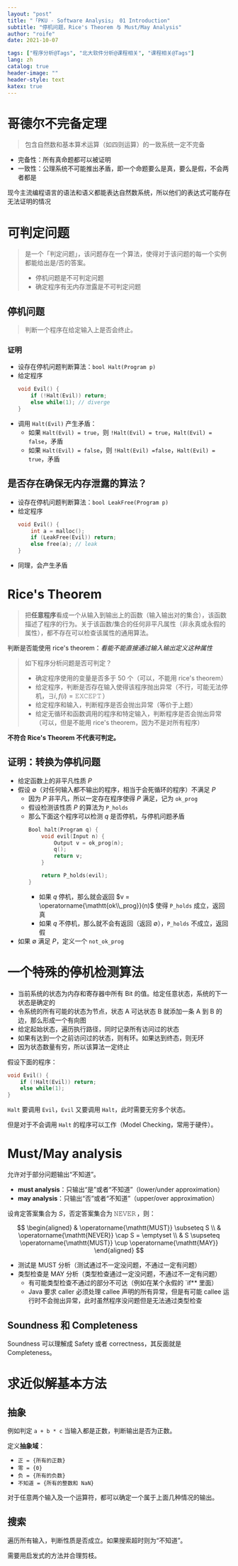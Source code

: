 ```yaml
---
layout: "post"
title: "「PKU - Software Analysis」 01 Introduction"
subtitle: "停机问题，Rice's Theorem 与 Must/May Analysis"
author: "roife"
date: 2021-10-07

tags: ["程序分析@Tags", "北大软件分析@课程相关", "课程相关@Tags"]
lang: zh
catalog: true
header-image: ""
header-style: text
katex: true
---
```


# 哥德尔不完备定理

> 包含自然数和基本算术运算（如四则运算）的一致系统一定不完备

- 完备性：所有真命题都可以被证明
- 一致性：公理系统不可能推出矛盾，即一个命题要么是真，要么是假，不会两者都是

现今主流编程语言的语法和语义都能表达自然数系统，所以他们的表达式可能存在无法证明的情况

# 可判定问题

> 是一个「判定问题」，该问题存在一个算法，使得对于该问题的每一个实例都能给出是/否的答案。
>
> - 停机问题是不可判定问题
> - 确定程序有无内存泄露是不可判定问题

## 停机问题

> 判断一个程序在给定输入上是否会终止。

### 证明

- 设存在停机问题判断算法：`bool Halt(Program p)`
- 给定程序
  ```c
  void Evil() {
      if (!Halt(Evil)) return;
      else while(1); // diverge
  }
  ```
- 调用 `Halt(Evil)` 产生矛盾：
  + 如果 `Halt(Evil) = true`，则 `!Halt(Evil) = true`，`Halt(Evil) = false`，矛盾
  + 如果 `Halt(Evil) = false`，则 `!Halt(Evil) =false`，`Halt(Evil) = true`，矛盾

## 是否存在确保无内存泄露的算法？

- 设存在停机问题判断算法：`bool LeakFree(Program p)`
- 给定程序
  ```c
  void Evil() {
      int a = malloc();
      if (LeakFree(Evil)) return;
      else free(a); // leak
  }
  ```
- 同理，会产生矛盾

# Rice's Theorem

> 把**任意程序**看成一个从输入到输出上的函数（输入输出对的集合），该函数描述了程序的行为。关于该函数/集合的任何非平凡属性（非永真或永假的属性），都不存在可以检查该属性的通用算法。

判断是否能使用 rice's theorem：*看能不能直接通过输入输出定义这种属性*

> 如下程序分析问题是否可判定？
>
> - 确定程序使用的变量是否多于 50 个（可以，不能用 rice's theorem）
> - 给定程序，判断是否存在输入使得该程序抛出异常（不行，可能无法停机，$\exists i, f(i) = \operatorname{\mathtt{EXCEPT}}$）
> - 给定程序和输入，判断程序是否会抛出异常（等价于上题）
> - 给定无循环和函数调用的程序和特定输入，判断程序是否会抛出异常（可以，但是不能用 rice's theorem，因为不是对所有程序）

**不符合 Rice's Theorem 不代表可判定。**

## 证明：转换为停机问题

- 给定函数上的非平凡性质 $P$
- 假设 $\emptyset$（对任何输入都不输出的程序，相当于会死循环的程序）不满足 $P$
  - 因为 $P$ 非平凡，所以一定存在程序使得 $P$ 满足，记为 `ok_prog`
  - 假设检测该性质 $P$ 的算法为 `P_holds`
  - 那么下面这个程序可以检测 $q$ 是否停机，与停机问题矛盾
    ```c
    Bool halt(Program q) {
        void evil(Input n) {
            Output v = ok_prog(n);
            q();
            return v;
        }

        return P_holds(evil);
    }
    ```
    + 如果 $q$ 停机，那么就会返回 $v = \operatorname{\mathtt{ok\\_prog}}(n)$ 使得 `P_holds` 成立，返回真
    + 如果 $q$ 不停机，那么就不会有返回（返回 $\emptyset$），`P_holds` 不成立，返回假
- 如果 $\emptyset$ 满足 $P$，定义一个 `not_ok_prog`

# 一个特殊的停机检测算法

- 当前系统的状态为内存和寄存器中所有 Bit 的值。给定任意状态，系统的下一状态是确定的
- 令系统的所有可能的状态为节点，状态 A 可达状态 B 就添加一条 A 到 B 的边，那么形成一个有向图
- 给定起始状态，遍历执行路径，同时记录所有访问过的状态
- 如果有达到一个之前访问过的状态，则有环。如果达到终态，则无环
- 因为状态数量有穷，所以该算法一定终止

假设下面的程序：

```c
void Evil() {
    if (!Halt(Evil)) return;
    else while(1);
}
```

`Halt` 要调用 `Evil`，`Evil` 又要调用 `Halt`，此时需要无穷多个状态。

但是对于不会调用 `Halt` 的程序可以工作（Model Checking，常用于硬件）。

# Must/May analysis

允许对于部分问题输出“不知道”。

- **must analysis**：只输出“是”或者“不知道”（lower/under approximation）
- **may analysis**：只输出“否”或者“不知道”（upper/over approximation）

设肯定答案集合为 $S$，否定答案集合为 $\operatorname{\mathtt{NEVER}}$，则：

$$
\begin{aligned}
& \operatorname{\mathtt{MUST}} \subseteq S \\
& \operatorname{\mathtt{NEVER}} \cap S = \emptyset \\
& S \supseteq \operatorname{\mathtt{MUST}} \cup \operatorname{\mathtt{MAY}}
\end{aligned}
$$

- 测试是 MUST 分析（测试通过不一定没问题，不通过一定有问题）
- 类型检查是 MAY 分析（类型检查通过一定没问题，不通过不一定有问题）
  + 有可能类型检查不通过的部分不可达（例如在某个永假的 `if** 里面）
  + Java 要求 caller 必须处理 callee 声明的所有异常，但是有可能 callee 运行时不会抛出异常，此时虽然程序没问题但是无法通过类型检查

## Soundness 和 Completeness

Soundness 可以理解成 Safety 或者 correctness，其反面就是 Completeness。

# 求近似解基本方法

## 抽象

例如判定 `a + b * c` 当输入都是正数，判断输出是否为正数。

定义**抽象域**：
- `正 = {所有的正数}`
- `零 = {0}`
- `负 = {所有的负数}`
- `不知道 = {所有的整数和 NaN}`

对于任意两个输入及一个运算符，都可以确定一个属于上面几种情况的输出。

## 搜索

遍历所有输入，判断性质是否成立。如果搜索超时则为“不知道”。

需要用启发式的方法并合理剪枝。
